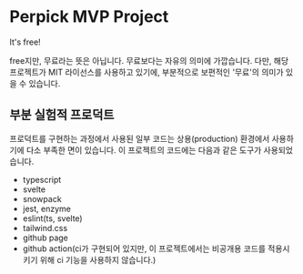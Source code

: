 # Perpick MVP Project

It's free!

free지만, 무료라는 뜻은 아닙니다. 무료보다는 자유의 의미에 가깝습니다. 다만, 해당 프로젝트가 MIT 라이선스를 사용하고 있기에, 부분적으로 보편적인 '무료'의 의미가 있을 수 있습니다.

## 부분 실험적 프로덕트

프로덕트를 구현하는 과정에서 사용된 일부 코드는 상용(production) 환경에서 사용하기에 다소 부족한 면이 있습니다. 이 프로젝트의 코드에는 다음과 같은 도구가 사용되었습니다.

- typescript
- svelte
- snowpack
- jest, enzyme
- eslint(ts, svelte)
- tailwind.css
- github page
- github action(ci가 구현되어 있지만, 이 프로젝트에서는 비공개용 코드를 적용시키기 위해 ci 기능을 사용하지 않습니다.)
